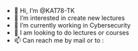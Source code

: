- 👋 Hi, I’m @KAT78-TK
- 👀 I’m interested in create new lectures
- 🌱 I’m currently working in Cybersecurity 
- 💞️ I am looking to do lectures or courses 
- 📫 Can reach me by mail or to : 

<!---
KAT78-TK/KAT78-TK is a ✨ special ✨ repository because its `README.md` (this file) appears on your GitHub profile.
You can click the Preview link to take a look at your changes.
--->
